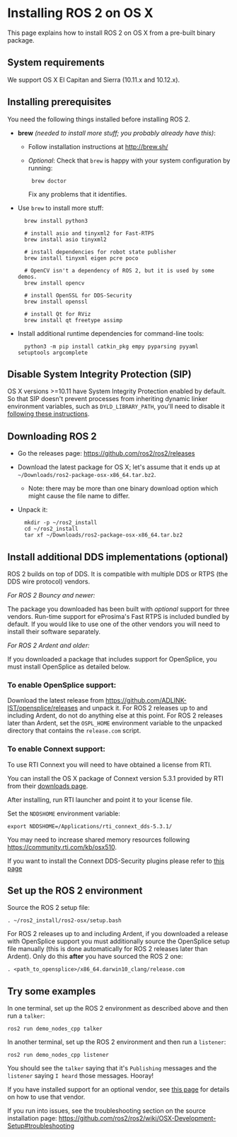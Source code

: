 # Installing ROS 2 on OS X

This page explains how to install ROS 2 on OS X from a pre-built binary package.

## System requirements

We support OS X El Capitan and Sierra (10.11.x and 10.12.x).

## Installing prerequisites

You need the following things installed before installing ROS 2.

- **brew** *(needed to install more stuff; you probably already have this)*:
  - Follow installation instructions at http://brew.sh/
  - *Optional*: Check that `brew` is happy with your system configuration by running:

         brew doctor

      Fix any problems that it identifies.

- Use `brew` to install more stuff:

        brew install python3

        # install asio and tinyxml2 for Fast-RTPS
        brew install asio tinyxml2

        # install dependencies for robot state publisher
        brew install tinyxml eigen pcre poco

        # OpenCV isn't a dependency of ROS 2, but it is used by some demos.
        brew install opencv

        # install OpenSSL for DDS-Security
        brew install openssl

        # install Qt for RViz
        brew install qt freetype assimp

- Install additional runtime dependencies for command-line tools:

        python3 -m pip install catkin_pkg empy pyparsing pyyaml setuptools argcomplete


## Disable System Integrity Protection (SIP)

OS X versions >=10.11 have System Integrity Protection enabled by default.
So that SIP doesn't prevent processes from inheriting dynamic linker environment variables, such as `DYLD_LIBRARY_PATH`, you'll need to disable it [following these instructions](https://developer.apple.com/library/content/documentation/Security/Conceptual/System_Integrity_Protection_Guide/ConfiguringSystemIntegrityProtection/ConfiguringSystemIntegrityProtection.html).

## Downloading ROS 2

- Go the releases page: https://github.com/ros2/ros2/releases
- Download the latest package for OS X; let's assume that it ends up at `~/Downloads/ros2-package-osx-x86_64.tar.bz2`.
  - Note: there may be more than one binary download option which might cause the file name to differ.
- Unpack it:

        mkdir -p ~/ros2_install
        cd ~/ros2_install
        tar xf ~/Downloads/ros2-package-osx-x86_64.tar.bz2

## Install additional DDS implementations (optional)

ROS 2 builds on top of DDS.
It is compatible with multiple DDS or RTPS (the DDS wire protocol) vendors.

_For ROS 2 Bouncy and newer:_

The package you downloaded has been built with _optional_ support for three vendors.
Run-time support for eProsima's Fast RTPS is included bundled by default.
If you would like to use one of the other vendors you will need to install their software separately.

_For ROS 2 Ardent and older:_

If you downloaded a package that includes support for OpenSplice, you must install OpenSplice as detailed below.

### To enable OpenSplice support:
Download the latest release from https://github.com/ADLINK-IST/opensplice/releases and unpack it.
For ROS 2 releases up to and including Ardent, do not do anything else at this point.
For ROS 2 releases later than Ardent, set the `OSPL_HOME` environment variable to the unpacked directory that contains the `release.com` script.

### To enable Connext support:
To use RTI Connext you will need to have obtained a license from RTI.

You can install the OS X package of Connext version 5.3.1 provided by RTI from their [downloads page](https://www.rti.com/downloads).

After installing, run RTI launcher and point it to your license file.

Set the `NDDSHOME` environment variable:

```
export NDDSHOME=/Applications/rti_connext_dds-5.3.1/
```

You may need to increase shared memory resources following https://community.rti.com/kb/osx510.

If you want to install the Connext DDS-Security plugins please refer to [this page](https://github.com/ros2/ros2/wiki/Install-Connext-Security-Plugins)

## Set up the ROS 2 environment

Source the ROS 2 setup file:

    . ~/ros2_install/ros2-osx/setup.bash

For ROS 2 releases up to and including Ardent, if you downloaded a release with OpenSplice support you must additionally source the OpenSplice setup file manually (this is done automatically for ROS 2 releases later than Ardent).
Only do this **after** you have sourced the ROS 2 one:

    . <path_to_opensplice>/x86_64.darwin10_clang/release.com


## Try some examples

In one terminal, set up the ROS 2 environment as described above and then run a `talker`:

    ros2 run demo_nodes_cpp talker

In another terminal, set up the ROS 2 environment and then run a `listener`:

    ros2 run demo_nodes_cpp listener

You should see the `talker` saying that it's `Publishing` messages and the `listener` saying `I heard` those messages.
Hooray!

If you have installed support for an optional vendor, see [this page](https://github.com/ros2/ros2/wiki/Working-with-multiple-RMW-implementations) for details on how to use that vendor.

If you run into issues, see the troubleshooting section on the source installation page: https://github.com/ros2/ros2/wiki/OSX-Development-Setup#troubleshooting

